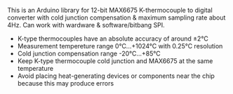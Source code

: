 This is an Arduino library for 12-bit MAX6675 K-thermocouple to digital converter with cold junction compensation & maximum sampling rate about 4Hz. Can work with wardware & software/bitbang SPI.

- K-type thermocouples have an absolute accuracy of around ±2°C
- Measurement tempereture range 0°C...+1024°C with 0.25°C resolution
- Cold junction compensation range -20°C...+85°C
- Keep K-type thermocouple cold junction and MAX6675 at the same temperature
- Avoid placing heat-generating devices or components near the chip because this may produce errors

